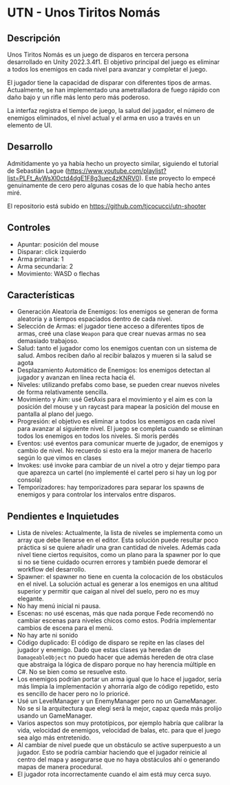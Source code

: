 # UTN - Unos Tiritos Nomás

## Descripción

Unos Tiritos Nomás es un juego de disparos en tercera persona desarrollado en Unity 2022.3.4f1. El objetivo principal del juego es eliminar a todos los enemigos en cada nivel para avanzar y completar el juego. 

El jugador tiene la capacidad de disparar con diferentes tipos de armas. Actualmente, se han implementado una ametralladora de fuego rápido con daño bajo y un rifle más lento pero más poderoso.

La interfaz registra el tiempo de juego, la salud del jugador, el número de enemigos eliminados, el nivel actual y el arma en uso a través en un elemento de UI.


## Desarrollo

Admitidamente yo ya había hecho un proyecto similar, siguiendo el tutorial de Sebastián Lague (https://www.youtube.com/playlist?list=PLFt_AvWsXl0ctd4dgE1F8g3uec4zKNRV0). Este proyecto lo empecé genuinamente de cero pero algunas cosas de lo que había hecho antes miré. 

El repositorio está subido en https://github.com/tjcocucci/utn-shooter

## Controles

- Apuntar: posición del mouse
- Disparar: click izquierdo
- Arma primaria: 1
- Arma secundaria: 2
- Movimiento: WASD o flechas

## Características

- Generación Aleatoria de Enemigos: los enemigos se generan de forma aleatoria y a tiempos espaciados dentro de cada nivel.
- Selección de Armas: el jugador tiene acceso a diferentes tipos de armas, creé una clase `Weapon` para que crear nuevas armas no sea demasiado trabajoso.
- Salud: tanto el jugador como los enemigos cuentan con un sistema de salud. Ambos reciben daño al recibir balazos y mueren si la salud se agota
- Desplazamiento Automático de Enemigos: los enemigos detectan al jugador y avanzan en línea recta hacia él.
- Niveles: utilizando prefabs como base, se pueden crear nuevos niveles de forma relativamente sencilla.
- Movimiento y Aim: usé GetAxis para el movimiento y el aim es con la posición del mouse y un raycast para mapear la posición del mouse en pantalla al plano del juego.
- Progresión: el objetivo es eliminar a todos los enemigos en cada nivel para avanzar al siguiente nivel. El juego se completa cuando se eliminan todos los enemigos en todos los niveles. Si morís perdés
- Eventos: usé eventos para comunicar muerte de jugador, de enemigos y cambio de nivel. No recuerdo si esto era la mejor manera de hacerlo según lo que vimos en clases
- Invokes: usé invoke para cambiar de un nivel a otro y dejar tiempo para que aparezca un cartel (no implementé el cartel pero si hay un log por consola)
- Temporizadores: hay temporizadores para separar los spawns de enemigos y para controlar los intervalos entre disparos.


## Pendientes e Inquietudes

- Lista de niveles: Actualmente, la lista de niveles se implementa como un array que debe llenarse en el editor. Esta solución puede resultar poco práctica si se quiere añadir una gran cantidad de niveles. Además cada nivel tiene ciertos requisitos, como un plano para la spawner por lo que si no se tiene cuidado ocurren errores y también puede demorar el workflow del desarrollo.
- Spawner: el spawner no tiene en cuenta la colocación de los obstáculos en el nivel. La solución actual es generar a los enemigos en una altitud superior y permitir que caigan al nivel del suelo, pero no es muy elegante.
- No hay menú inicial ni pausa.
- Escenas: no usé escenas, más que nada porque Fede recomendó no cambiar escenas para niveles chicos como estos. Podría implementar cambios de escena para el menú.
- No hay arte ni sonido
- Código duplicado: El código de disparo se repite en las clases del jugador y enemigo. Dado que estas clases ya heredan de `DamageableObject` no puedo hacer que además hereden de otra clase que abstraiga la lógica de disparo porque no hay herencia múltiple en C#. No se bien como se resuelve esto.
- Los enemigos podrían portar un arma igual que lo hace el jugador, sería más limpia la implementación y ahorraría algo de código repetido, esto es sencillo de hacer pero no lo prioricé.
- Usé un LevelManager y un EnemyManager pero no un GameManager. No se si la arquitectura que elegí será la mejor, capaz queda más prolijo usando un GameManager.
- Varios aspectos son muy prototípicos, por ejemplo habría que calibrar la vida, velocidad de enemigos, velocidad de balas, etc. para que el juego sea algo más entretenido.
- Al cambiar de nivel puede que un obstáculo se active superpuesto a un jugador. Esto se podría cambiar haciendo que el jugador reinicie al centro del mapa y asegurarse que no haya obstáculos ahí o generando mapas de manera procedural.
- El jugador rota incorrectamente cuando el aim está muy cerca suyo.
